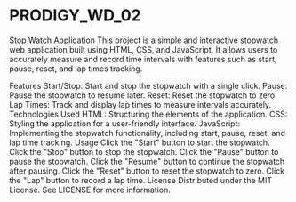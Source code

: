 # PRODIGY_WD_02
Stop Watch Application
This project is a simple and interactive stopwatch web application built using HTML, CSS, and JavaScript. It allows users to accurately measure and record time intervals with features such as start, pause, reset, and lap times tracking.

Features
Start/Stop: Start and stop the stopwatch with a single click.
Pause: Pause the stopwatch to resume later.
Reset: Reset the stopwatch to zero.
Lap Times: Track and display lap times to measure intervals accurately.
Technologies Used
HTML: Structuring the elements of the application.
CSS: Styling the application for a user-friendly interface.
JavaScript: Implementing the stopwatch functionality, including start, pause, reset, and lap time tracking.
Usage
Click the "Start" button to start the stopwatch.
Click the "Stop" button to stop the stopwatch.
Click the "Pause" button to pause the stopwatch.
Click the "Resume" button to continue the stopwatch after pausing.
Click the "Reset" button to reset the stopwatch to zero.
Click the "Lap" button to record a lap time.
License
Distributed under the MIT License. See LICENSE for more information.


